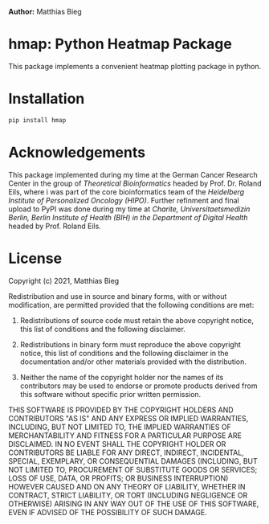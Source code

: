 **Author:** Matthias Bieg

# hmap: Python Heatmap Package

This package implements a convenient heatmap plotting package in python.

# Installation
```bash
pip install hmap
```

# Acknowledgements
This package implemented during my time at the German Cancer Research Center in the group of *Theoretical Bioinformatics* headed by Prof. Dr. Roland Eils, where i was part of the core bioinformatics team of the *Heidelberg Institute of Personalized Oncology (HIPO)*. Further refinment and final upload to PyPI was done during my time at *Charite, Universitaetsmedizin Berlin, Berlin Institute of Health (BIH) in the Department of Digital Health* headed by Prof. Roland Eils.

# License
Copyright (c) 2021, Matthias Bieg

Redistribution and use in source and binary forms, with or without modification, are permitted provided that the following conditions are met:

1. Redistributions of source code must retain the above copyright notice, this list of conditions and the following disclaimer.

2. Redistributions in binary form must reproduce the above copyright notice, this list of conditions and the following disclaimer in the documentation and/or other materials provided with the distribution.

3. Neither the name of the copyright holder nor the names of its contributors may be used to endorse or promote products derived from this software without specific prior written permission.

THIS SOFTWARE IS PROVIDED BY THE COPYRIGHT HOLDERS AND CONTRIBUTORS "AS IS" AND ANY EXPRESS OR IMPLIED WARRANTIES, INCLUDING, BUT NOT LIMITED TO, THE IMPLIED WARRANTIES OF MERCHANTABILITY AND FITNESS FOR A PARTICULAR PURPOSE ARE DISCLAIMED. IN NO EVENT SHALL THE COPYRIGHT HOLDER OR CONTRIBUTORS BE LIABLE FOR ANY DIRECT, INDIRECT, INCIDENTAL, SPECIAL, EXEMPLARY, OR CONSEQUENTIAL DAMAGES (INCLUDING, BUT NOT LIMITED TO, PROCUREMENT OF SUBSTITUTE GOODS OR SERVICES; LOSS OF USE, DATA, OR PROFITS; OR BUSINESS INTERRUPTION) HOWEVER CAUSED AND ON ANY THEORY OF LIABILITY, WHETHER IN CONTRACT, STRICT LIABILITY, OR TORT (INCLUDING NEGLIGENCE OR OTHERWISE) ARISING IN ANY WAY OUT OF THE USE OF THIS SOFTWARE, EVEN IF ADVISED OF THE POSSIBILITY OF SUCH DAMAGE.
